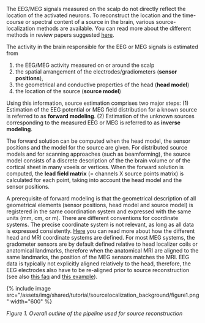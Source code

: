 The EEG/MEG signals measured on the scalp do not directly reflect the location of the activated neurons. To reconstruct the location and the time-course or spectral content of a source in the brain, various source-localization methods are available. You can read more about the different methods in review papers suggested [here](/references_to_implemented_methods#references_to_review_papers).

The activity in the brain responsible for the EEG or MEG signals is estimated from

1.  the EEG/MEG activity measured on or around the scalp
2.  the spatial arrangement of the electrodes/gradiometers (**sensor positions**),
3.  the geometrical and conductive properties of the head (**head model**)
4.  the location of the source (**source model**)

Using this information, source estimation comprises two major steps: (1) Estimation of the EEG potential or MEG field distribution for a known source is referred to as **forward modeling**. (2) Estimation of the unknown sources corresponding to the measured EEG or MEG is referred to as **inverse modeling**.

The forward solution can be computed when the head model, the sensor positions and the model for the source are given. For distributed source models and for scanning approaches (such as beamforming), the source model consists of a discrete description of the the brain volume or of the cortical sheet in many voxels or vertices. When the forward solution is computed, the **lead field matrix** (= channels X source points matrix) is calculated for each point, taking into account the head model and the sensor positions.

A prerequisite of forward modeling is that the geometrical description of all geometrical elements (sensor positions, head model and source model) is registered in the same coordination system and expressed with the same units (mm, cm, or m). There are different conventions for coordinate systems. The precise coordinate system is not relevant, as long as all data is expressed consistently. [Here](/faq/coordsys) you can read more about how the different head and MRI coordinate systems are defined. For most MEG systems, the gradometer sensors are by default defined relative to head localizer coils or anatomical landmarks, therefore when the anatomical MRI are aligned to the same landmarks, the position of the MEG sensors matches the MRI. EEG data is typically not explicitly aligned relatively to the head, therefore, the EEG electrodes also have to be re-aligned prior to source reconstruction (see also [this faq](/faq/how_to_coregister_an_anatomical_mri_with_the_gradiometer_or_electrode_positions) and [this example](/example/electrodes2bem)).

{% include image src="/assets/img/shared/tutorial/sourcelocalization_background/figure1.png" width="600" %}

_Figure 1. Overall outline of the pipeline used for source reconstruction_
